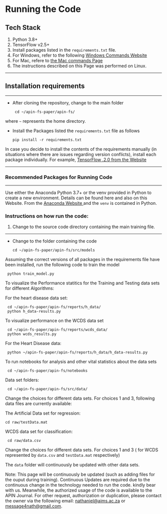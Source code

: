 # Running the Code

## Tech Stack
 
1) Python 3.8+
2) TensorFlow v2.5+
3) Install packages listed in the ``` requirements.txt ``` file.
4) For Windows, refer to the following <a href="https://devblogs.microsoft.com/scripting/table-of-basic-powershell-commands/" target="_blank"> Windows Commands Website </a>
5) For Mac, refere to <a href="https://support.apple.com/guide/terminal/execute-commands-and-run-tools-apdb66b5242-0d18-49fc-9c47-a2498b7c91d5/2.9/mac/10.14" target="_blank"> the Mac commands Page </a>
6) The instructions described on this Page was performed on Linux.

<hr>

##  Installation requirements
<hr>

- After cloning the repository, change to the main folder

       cd ~/apin-fs-paper/apin-fs/

where ``` ~ ``` represents the home directory.

- Install the Packages listed the ``` requirements.txt ``` file as follows

      pip install -r requirements.txt


In case you decide to install the contents of the requirements manually (in situations where there are issues regarding version conflicts), install each package individually. For example, <a href="https://www.tensorflow.org/" target="_blank">TensorFlow .2.0 from the Website</a>

<hr>

### Recommended Packages for Running Code
<hr>


Use either the  Anaconda Python 3.7+ or the venv provided in Python to create a new environment. Details can be found here and also on this Website. From the <a href="https://docs.anaconda.com/anaconda/packages/py3.9_win-64/" target="_blank"> Anaconda Website </a> and the ``` venv ``` is contained in Python.
### Instructions on how run the code:


1) Change to the source code directory containing the main training file.
<hr>


- Change to the folder containing the code

      cd ~/apin-fs-paper/apin-fs/src/models

Assuming the correct versions of all packages in the requirements file have been installed, run the following code to train the model

     python train_model.py

To visualize the Performance statitics for the Training and Testing data sets for different Algorithms:

For the heart disease data set:

     cd ~/apin-fs-paper/apin-fs/reports/h_data/
     python h_data-results.py

To visualize performance on the WCDS data set

     cd ~/apin-fs-paper/apin-fs/reports/wcds_data/
     python wcds_results.py

For the Heart Disease data:

     python ~/apin-fs-paper/apin-fs/reports/h_data/h_data-results.py
To run notebooks for analysis and other vital statistics about the data sets

     cd ~/apin-fs-paper/apin-fs/notebooks

Data set folders:

     cd ~/apin-fs-paper/apin-fs/src/data/

Change the choices for different data sets. For choices 1 and 3, following data files are currently available:

The Artificial Data set for regression:

    cd raw/testData.mat

WCDS data set for classification:

     cd raw/data.csv

Change the choices for different data sets. For choices 1 and 3 ( for WCDS represented by ```data.csv``` and ```testData.mat``` respectively)

The ``` data ``` folder will continuously be updated with other data sets.

Note: This page will be continuously be updated (such as adding files for the ouput during training). Continuous Updates are required due to the continuous change in the technology needed to run the code. kindly bear with us. Meanwhile, the authorized usage of the code is available to the APIN Journal. For other request, authorization or duplication, please contact the owner via the following email: <nathaniel@aims.ac.za> or <message4nath@gmail.com>.
